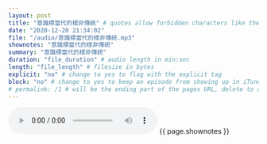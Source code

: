 ```yaml
---
layout: post
title: "意識標當代的樣非傳統" # quotes allow forbidden characters like the colon
date: "2020-12-20 21:34:02"
file: "/audio/意識標當代的樣非傳統.mp3"
shownotes: "意識標當代的樣非傳統"
summary: "意識標當代的樣非傳統"
duration: "file_duration" # audio length in min:sec
length: "file_length" # filesize in bytes
explicit: "no" # change to yes to flag with the explicit tag
block: "no" # change to yes to keep an episode from showing up in iTunes
# permalink: /1 # will be the ending part of the pages URL, delete to default to the title
---
```


<audio controls>
<source src="{{site.url}}{{site.baseurl}}{{ page.file }}" type="audio/x-mp3">
Your browser does not support the audio element.
</audio>
{{ page.shownotes }}

